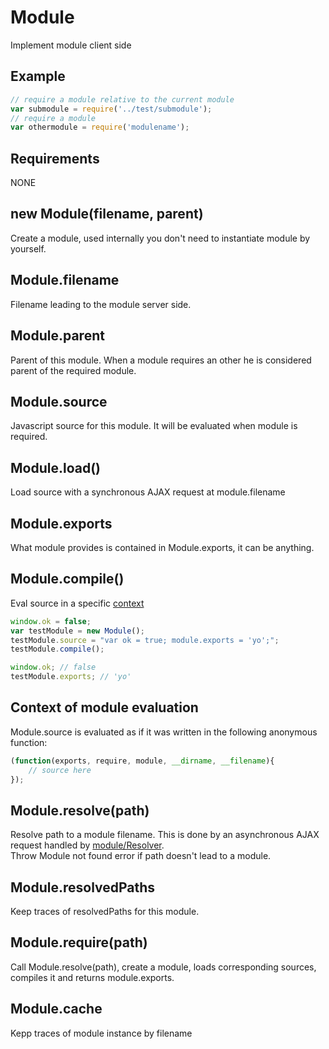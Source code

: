 Module
=============

Implement module client side

## Example

```javascript
// require a module relative to the current module
var submodule = require('../test/submodule');
// require a module
var othermodule = require('modulename');
```

## Requirements

NONE

## new Module(filename, parent)

Create a module, used internally you don't need to instantiate module by yourself.

## Module.filename

Filename leading to the module server side.

## Module.parent

Parent of this module. When a module requires an other he is considered parent of the required module.

## Module.source

Javascript source for this module. It will be evaluated when module is required.

## Module.load()

Load source with a synchronous AJAX request at module.filename

## Module.exports

What module provides is contained in Module.exports, it can be anything.

## Module.compile()

Eval source in a specific [context](#context-of-module-evaluation)

```javascript
window.ok = false;
var testModule = new Module();
testModule.source = "var ok = true; module.exports = 'yo';";
testModule.compile();

window.ok; // false
testModule.exports; // 'yo'
```

## Context of module evaluation

Module.source is evaluated as if it was written in the following anonymous function:

```javascript
(function(exports, require, module, __dirname, __filename){
	// source here
});
```

## Module.resolve(path)

Resolve path to a module filename. This is done by an asynchronous AJAX request handled by [module/Resolver](../../../server/node_modules/Router/middleware/module/Resolver).  
Throw Module not found error if path doesn't lead to a module.

## Module.resolvedPaths

Keep traces of resolvedPaths for this module.

## Module.require(path)

Call Module.resolve(path), create a module, loads corresponding sources, compiles it and returns module.exports.  

## Module.cache

Kepp traces of module instance by filename
